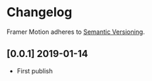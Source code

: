 # Changelog

Framer Motion adheres to [Semantic Versioning](http://semver.org/).

## [0.0.1] 2019-01-14

-   First publish
